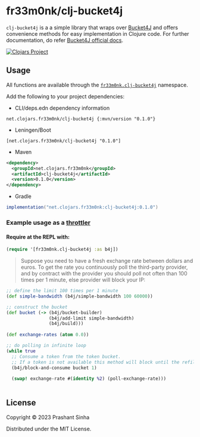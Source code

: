 # fr33m0nk/clj-bucket4j

`clj-bucket4j` is a a simple library that wraps over [Bucket4J](https://github.com/bucket4j/bucket4j/) and offers convenience methods for easy implementation in Clojure code.
For further documentation, do refer [Bucket4J official docs](https://bucket4j.com/).

[![Clojars Project](https://img.shields.io/clojars/v/net.clojars.fr33m0nk/clj-bucket4j.svg)](https://clojars.org/net.clojars.fr33m0nk/clj-bucket4j)
## Usage

All functions are available through the [`fr33m0nk.clj-bucket4j`](./src/fr33m0nk/clj_bucket4j.clj) namespace.

Add the following to your project dependencies:

- CLI/deps.edn dependency information
```
net.clojars.fr33m0nk/clj-bucket4j {:mvn/version "0.1.0"}
```
- Leningen/Boot
```
[net.clojars.fr33m0nk/clj-bucket4j "0.1.0"]
```
- Maven
```xml
<dependency>
  <groupId>net.clojars.fr33m0nk</groupId>
  <artifactId>clj-bucket4j</artifactId>
  <version>0.1.0</version>
</dependency>
```
- Gradle
```groovy
implementation("net.clojars.fr33m0nk:clj-bucket4j:0.1.0")
```

### Example usage as a [throttler](https://bucket4j.com/8.3.0/toc.html#using-bucket-as-throttler)

#### Require at the REPL with:
```clojure
(require '[fr33m0nk.clj-bucket4j :as b4j])
```

> Suppose you need to have a fresh exchange rate between dollars and euros. To get the rate you continuously poll the third-party provider, and by contract with the provider you should poll not often than 100 times per 1 minute, else provider will block your IP:

```clojure
;; define the limit 100 times per 1 minute
(def simple-bandwidth (b4j/simple-bandwidth 100 60000))

;; construct the bucket
(def bucket (-> (b4j/bucket-builder)
                (b4j/add-limit simple-bandwidth)
                (b4j/build)))
                 
(def exchange-rates (atom 0.0))                 

;; do polling in infinite loop
(while true
  ;; Consume a token from the token bucket.
  ;; If a token is not available this method will block until the refill adds one to the bucket.
  (b4j/block-and-consume bucket 1)
  
  (swap! exchange-rate #(identity %2) (poll-exchange-rate)))
  
```

## License

Copyright © 2023 Prashant Sinha

Distributed under the MIT License.
